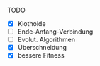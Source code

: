TODO
- [x] Klothoide
- [ ] Ende-Anfang-Verbindung
- [ ] Evolut. Algorithmen
- [x] Überschneidung
- [x] bessere Fitness
